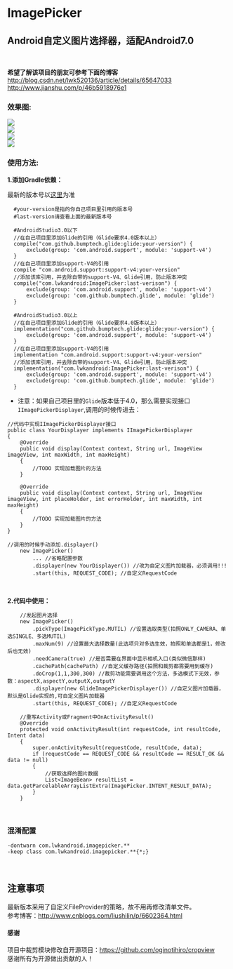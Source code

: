 # ImagePicker

Android自定义图片选择器，适配Android7.0
----
<br/>

**希望了解该项目的朋友可参考下面的博客**
<br/>
http://blog.csdn.net/lwk520136/article/details/65647033 <br/>
http://www.jianshu.com/p/46b5918976e1 <br />

### 效果图:
![](https://github.com/Vanish136/ImagePicker/raw/master/pictures/screen_shot01.png)<br/>
![](https://github.com/Vanish136/ImagePicker/raw/master/pictures/screen_shot02.png)<br/>
![](https://github.com/Vanish136/ImagePicker/raw/master/pictures/screen_shot03.png)<br/>
![](https://github.com/Vanish136/ImagePicker/raw/master/pictures/screen_shot04.png)<br/>

### 使用方法:
**1.添加Gradle依赖：**

最新的版本号以[这里](https://github.com/Vanish136/ImagePicker/releases)为准

```
  #your-version是指的你自己项目里引用的版本号
  #last-version请查看上面的最新版本号

  #AndroidStudio3.0以下
  //在自己项目里添加Glide的引用（Glide要求4.0版本以上）
  compile("com.github.bumptech.glide:glide:your-version") {
      exclude(group: 'com.android.support', module: 'support-v4')
  }
  //在自己项目里添加support-V4的引用
  compile "com.android.support:support-v4:your-version"
  //添加该库引用，并去除自带的support-V4、Glide引用，防止版本冲突
  compile("com.lwkandroid:ImagePicker:last-verison") {
      exclude(group: 'com.android.support', module: 'support-v4')
      exclude(group: 'com.github.bumptech.glide', module: 'glide')
  }

  #AndroidStudio3.0以上
  //在自己项目里添加Glide的引用（Glide要求4.0版本以上）
  implementation("com.github.bumptech.glide:glide:your-version") {
      exclude(group: 'com.android.support', module: 'support-v4')
  }
  //在自己项目里添加support-V4的引用
  implementation "com.android.support:support-v4:your-version"
  //添加该库引用，并去除自带的support-V4、Glide引用，防止版本冲突
  implementation("com.lwkandroid:ImagePicker:last-verison") {
      exclude(group: 'com.android.support', module: 'support-v4')
      exclude(group: 'com.github.bumptech.glide', module: 'glide')
  }
```
- 注意：如果自己项目里的`Glide`版本低于4.0，那么需要实现接口`IImagePickerDisplayer`,调用的时候传进去：
 ```
 //代码中实现IImagePickerDisplayer接口
 public class YourDisplayer implements IImagePickerDisplayer
 {
     @Override
     public void display(Context context, String url, ImageView imageView, int maxWidth, int maxHeight)
     {
         //TODO 实现加载图片的方法
     }

     @Override
     public void display(Context context, String url, ImageView imageView, int placeHolder, int errorHolder, int maxWidth, int maxHeight)
     {
         //TODO 实现加载图片的方法
     }
 }

 //调用的时候手动添加.displayer()
     new ImagePicker()
         ... //省略配置参数
         .displayer(new YourDisplayer()) //改为自定义图片加载器，必须调用!!!
         .start(this, REQUEST_CODE); //自定义RequestCode
 ```
<br />

**2.代码中使用：**

```
    //发起图片选择
    new ImagePicker()
        .pickType(ImagePickType.MUTIL) //设置选取类型(拍照ONLY_CAMERA、单选SINGLE、多选MUTIL)
        .maxNum(9) //设置最大选择数量(此选项只对多选生效，拍照和单选都是1，修改后也无效)
        .needCamera(true) //是否需要在界面中显示相机入口(类似微信那样)
        .cachePath(cachePath) //自定义缓存路径(拍照和裁剪都需要用到缓存)
        .doCrop(1,1,300,300) //裁剪功能需要调用这个方法，多选模式下无效，参数：aspectX,aspectY,outputX,outputY
        .displayer(new GlideImagePickerDisplayer()) //自定义图片加载器，默认是Glide实现的,可自定义图片加载器
        .start(this, REQUEST_CODE); //自定义RequestCode

    //重写Activity或Fragment中OnActivityResult()
    @Override
    protected void onActivityResult(int requestCode, int resultCode, Intent data)
    {
        super.onActivityResult(requestCode, resultCode, data);
        if (requestCode == REQUEST_CODE && resultCode == RESULT_OK && data != null)
        {
            //获取选择的图片数据
            List<ImageBean> resultList = data.getParcelableArrayListExtra(ImagePicker.INTENT_RESULT_DATA);
        }
    }
```
<br />

### 混淆配置

```
-dontwarn com.lwkandroid.imagepicker.**
-keep class com.lwkandroid.imagepicker.**{*;}
```
<br />

## 注意事项

最新版本采用了自定义FileProvider的策略，故不用再修改清单文件。<br/>
参考博客：http://www.cnblogs.com/liushilin/p/6602364.html
<br/>

#### 感谢
项目中裁剪模块修改自开源项目：https://github.com/oginotihiro/cropview<br/>
感谢所有为开源做出贡献的人！







